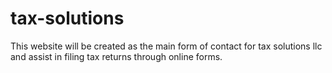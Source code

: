 # tax-solutions
This website will be created as the main form of contact for tax solutions llc and assist in filing tax returns through online forms.
